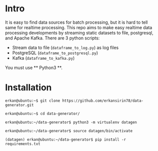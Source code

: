 ﻿# Intro
It is easy to find data sources for batch processing, but it is hard to tell same for realtime processing.
This repo aims to make easy realtime data processing developments by streaming static datasets to file, postgresql, and Apache Kafka.
There are 3 python scripts:
- Stream data to file (`dataframe_to_log.py`) as log files
- PostgreSQL (`dataframe_to_postgresql.py`)
- Kafka (`dataframe_to_kafka.py`)

You must use ** Python3 **.

# Installation
```
erkan@ubuntu:~$ git clone https://github.com/erkansirin78/data-generator.git

erkan@ubuntu:~$ cd data-generator/

erkan@ubuntu:~/data-generator$ python3 -m virtualenv datagen

erkan@ubuntu:~/data-generator$ source datagen/bin/activate

(datagen) erkan@ubuntu:~/data-generator$ pip install -r requirements.txt
```
